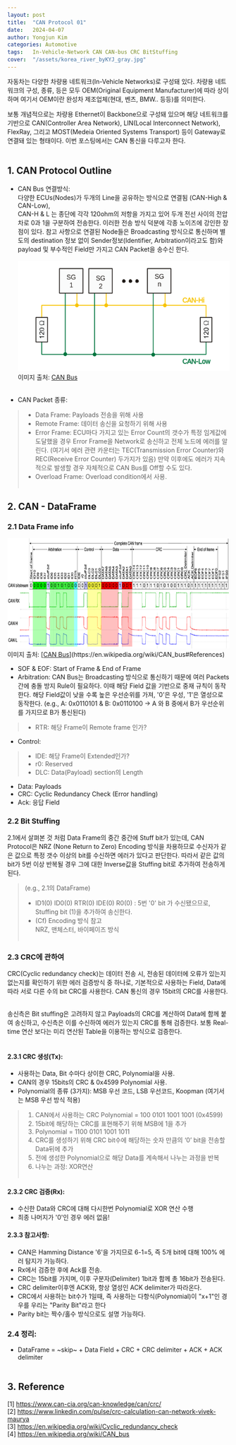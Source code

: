```yaml
---
layout: post
title:  "CAN Protocol 01"
date:   2024-04-07
author: Yongjun Kim
categories: Automotive
tags:	In-Vehicle-Network CAN CAN-bus CRC BitStuffing
cover:  "/assets/korea_river_byKYJ_gray.jpg"
---
```


자동차는 다양한 차량용 네트워크(In-Vehicle Networks)로 구성돼 있다. 차량용 네트워크의 구성, 종류, 등은 모두 OEM(Original Equipment Manufacturer)에 따라 상이하며 여기서 OEM이란 완성차 제조업체(현대, 벤츠, BMW.. 등등)를 의미한다. 

보통 개념적으로는 차량용 Ethernet이 Backbone으로 구성돼 있으며 해당 네트워크를 기반으로 CAN(Controller Area Network), LIN(Local Interconnect Network), FlexRay, 그리고 MOST(Medeia Oriented Systems Transport) 등이 Gateway로 연결돼 있는 형태이다. 이번 포스팅에서는 CAN 통신을 다루고자 한다.
<br><br>


## 1. CAN Protocol Outline
- CAN Bus 연결방식:<br>
다양한 ECUs(Nodes)가 두개의 Line을 공유하는 방식으로 연결됨 (CAN-High & CAN-Low),<br>
CAN-H & L 는 종단에 각각 120ohm의 저항을 가지고 있어 두개 전선 사이의 전압차로 0과 1을 구분하여 전송한다. 이러한 전송 방식 덕분에 각종 노이즈에 강인한 장점이 있다. 참고 사항으로 연결된 Node들은 Broadcasting 방식으로 통신하며 별도의 destination 정보 없이 Sender정보(Identifier, Arbitration이라고도 함)와 payload 및 부수적인 Field만 가지고 CAN Packet을 송수신 한다.<br><br>
  <img src="/assets/posts/CAN(From_Wikipedia).png" width="500" height="250" title="CAN Bus">
이미지 출처: [<u>CAN Bus</u>](https://en.wikipedia.org/wiki/CAN_bus#References)
<br><br>

- CAN Packet 종류:<br>
> - Data Frame: Payloads 전송을 위해 사용
> - Remote Frame: 데이터 송신을 요청하기 위해 사용
> - Error Frame: ECU마다 가지고 있는 Error Count의 갯수가 특정 임계값에 도달했을 경우 Error Frame을 Network로 송신하고 전체 노드에 에러를 알린다. (여기서 에러 관련 카운터는 TEC(Transmission Error Counter)와 REC(Receive Error Counter) 두가지가 있음) 만약 이후에도 에러가 지속적으로 발생할 경우 자체적으로 CAN Bus를 Off할 수도 있다.
> - Overload Frame: Overload condition에서 사용.
<br><br>

## 2. CAN - DataFrame
### 2.1 Data Frame info
<img src="/assets/posts/CANPacket(From_Wikipedia).png" width="800" height="250" title="CAN Packet info">
이미지 출처: [<u>CAN Bus</u>](https://en.wikipedia.org/wiki/CAN_bus#References)

- SOF & EOF: Start of Frame & End of Frame
- Arbitration: CAN Bus는 Broadcasting 방식으로 통신하기 때문에 여러 Packets 간에 충돌 방지 Rule이 필요하다. 이때 해당 Field 값을 기반으로 중재 규칙이 동작한다. 해당 Field값이 낮을 수록 높은 우선순위를 가져, '0'은 우성, '1'은 열성으로 동작한다. (e.g., A: 0x0110101 & B: 0x0110100 -> A 와 B 중에서 B가 우선순위를 가지므로 B가 통신된다)
> - RTR: 해당 Frame이 Remote frame 인가?

- Control: 
> - IDE: 해당 Frame이 Extended인가?
> - r0: Reserved
> - DLC: Data(Payload) section의 Length
- Data: Payloads
- CRC: Cyclic Redundancy Check (Error handling)
- Ack: 응답 Field

### 2.2 Bit Stuffing
2.1에서 살펴본 것 처럼 Data Frame의 중간 중간에 Stuff bit가 있는데, CAN Protocol은 NRZ (None Return to Zero) Encoding 방식을 차용하므로 수신자가 같은 값으로 특정 갯수 이상의 bit를 수신하면 에러가 있다고 판단한다. 따라서 같은 값의 bit가 5번 이상 반복될 경우 그에 대한 Inverse값을 Stuffing bit로 추가하여 전송하게 된다.

> (e.g., 2.1의 DataFrame)<br>
> - ID1(0) ID0(0) RTR(0) IDE(0) R0(0) : 5번 '0' bit 가 수신됐으므로, Stuffing bit (1)을 추가하여 송신한다.
> - (Cf) Encoding 방식 참고<br>NRZ, 맨체스터, 바이페이즈 방식
<br><br>

### 2.3 CRC에 관하여
CRC(Cyclic redundancy check)는 데이터 전송 시, 전송된 데이터에 오류가 있는지 없는지를 확인하기 위한 에러 검증방식 중 하나로, 기본적으로 사용하는 Field, Data에 따라 서로 다른 수의 bit CRC를 사용한다. CAN 통신의 경우 15bit의 CRC를 사용한다.<br><br>

송신측은 Bit stuffing은 고려하지 않고 Payloads의 CRC를 계산하여 Data에 함께 붙여 송신하고, 수신측은 이를 수신하여 에러가 있는지 CRC를 통해 검증한다. 보통 Real-time 연산 보다는 미리 연산된 Table을 이용하는 방식으로 검증한다.<br><br>

#### 2.3.1 CRC 생성(Tx):
- 사용하는 Data, Bit 수마다 상이한 CRC, Polynomial을 사용.
- CAN의 경우 15bits의 CRC & 0x4599 Polynomial 사용.
- Polynomial의 종류 (3가지): MSB 우선 코드, LSB 우선코드, Koopman (여기서는 MSB 우선 방식 적용)<br>

> 1) CAN에서 사용하는 CRC Polynomial = 100 0101 1001 1001 (0x4599)<br>
> 2) 15bit에 해당하는 CRC를 표현해주기 위해 MSB에 1을 추가<br>
> 3) Polynomial = 1100 0101 1001 1011<br>
> 4) CRC를 생성하기 위해 CRC bit수에 해당하는 숫자 만큼의 ‘0’ bit을 전송할 Data뒤에 추가<br>
> 5) 전에 생성한 Polynomial으로 해당 Data를 계속해서 나누는 과정을 반복<br>
> 6) 나누는 과정: XOR연산<br><br>

#### 2.3.2 CRC 검증(Rx):
- 수신한 Data와 CRC에 대해 다시한번 Polynomial로 XOR 연산 수행
- 최종 나머지가 '0'인 경우 에러 없음!

#### 2.3.3 참고사항:
- CAN은 Hamming Distance '6'을 가지므로 6-1=5, 즉 5개 bit에 대해 100% 에러 탐지가 가능하다.
- Rx에서 검증한 후에 Ack를 전송.
- CRC는 15bit를 가지며, 이후 구분자(Delimiter) 1bit과 함께 총 16bit가 전송된다.
- CRC delimiter이후엔 ACK와, 항상 열성인 ACK delimiter가 따라온다.
- CRC에서 사용하는 bit수가 1일때, 즉 사용하는 다항식(Polynomial)이 "x+1"인 경우를 우리는 "Parity Bit"라고 한다
- Parity bit는 짝수/홀수 방식으로도 설명 가능하다.


### 2.4 정리:
- DataFrame = ~skip~ + Data Field + CRC + CRC delimiter + ACK + ACK delimiter<br><br>

## 3. Reference
[1] https://www.can-cia.org/can-knowledge/can/crc/<br>
[2] https://www.linkedin.com/pulse/crc-calculation-can-network-vivek-maurya<br>
[3] https://en.wikipedia.org/wiki/Cyclic_redundancy_check<br>
[4] https://en.wikipedia.org/wiki/CAN_bus<br>
